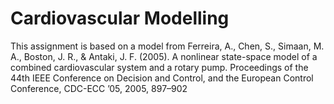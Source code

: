 # Cardiovascular Modelling
This assignment is based on a model from Ferreira, A., Chen, S., Simaan, M. A., Boston, J. R., &amp; Antaki, J. F. (2005). A nonlinear state-space model of a combined cardiovascular system and a rotary pump. Proceedings of the 44th IEEE Conference on Decision and Control, and the European Control Conference, CDC-ECC ’05, 2005, 897–902
